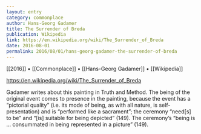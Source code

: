 ```yaml
---
layout: entry
category: commonplace
author: Hans-Georg Gadamer
title: The Surrender of Breda
publication: Wikipedia
link: https://en.wikipedia.org/wiki/The_Surrender_of_Breda
date: 2016-08-01
permalink: 2016/08/01/hans-georg-gadamer-the-surrender-of-breda
---
```


[[2016]] • [[Commonplace]] • [[Hans-Georg Gadamer]] • [[Wikipedia]]

https://en.wikipedia.org/wiki/The_Surrender_of_Breda

Gadamer writes about this painting in Truth and Method. The being of the original event comes to presence in the painting, because the event has a “pictorial quality” (i.e. its mode of being, as with all nature, is self-presentation) and is “performed like a sacrament”; the ceremony “need[s] to be” and “[is] suitable for being depicted” (149). The ceremony’s “being is … consummated in being represented in a picture” (149).
